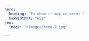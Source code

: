 ```yaml
---
hero:
  heading: 'To whom it may concern: '
  maxWidthPX: "652"
seo:
  image: "/images/hero-2.jpg"

---
```


